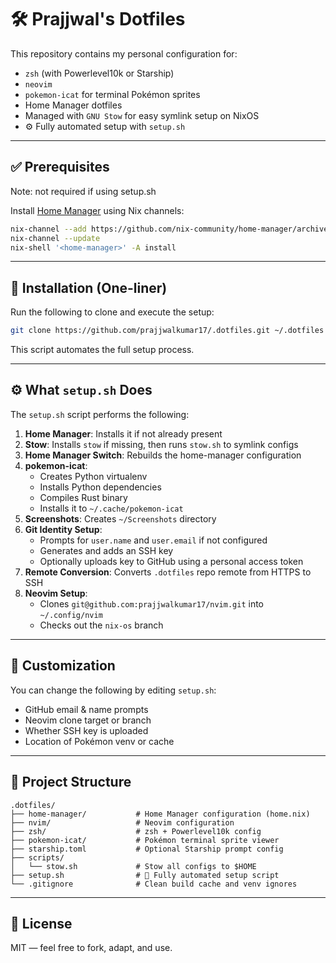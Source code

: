 
# 🛠️ Prajjwal's Dotfiles

This repository contains my personal configuration for:

- `zsh` (with Powerlevel10k or Starship)
- `neovim`
- `pokemon-icat` for terminal Pokémon sprites
- Home Manager dotfiles
- Managed with `GNU Stow` for easy symlink setup on NixOS
- ⚙️ Fully automated setup with `setup.sh`

---

## ✅ Prerequisites
Note: not required if using setup.sh

Install [Home Manager](https://nix-community.github.io/home-manager/) using Nix channels:

```sh
nix-channel --add https://github.com/nix-community/home-manager/archive/release-24.11.tar.gz home-manager
nix-channel --update
nix-shell '<home-manager>' -A install
```

---

## 🚀 Installation (One-liner)

Run the following to clone and execute the setup:

```sh
git clone https://github.com/prajjwalkumar17/.dotfiles.git ~/.dotfiles && bash ~/.dotfiles/setup.sh
```

This script automates the full setup process.

---

## ⚙️ What `setup.sh` Does

The `setup.sh` script performs the following:

1. **Home Manager**: Installs it if not already present
2. **Stow**: Installs `stow` if missing, then runs `stow.sh` to symlink configs
3. **Home Manager Switch**: Rebuilds the home-manager configuration
4. **pokemon-icat**:
   - Creates Python virtualenv
   - Installs Python dependencies
   - Compiles Rust binary
   - Installs it to `~/.cache/pokemon-icat`
5. **Screenshots**: Creates `~/Screenshots` directory
6. **Git Identity Setup**:
   - Prompts for `user.name` and `user.email` if not configured
   - Generates and adds an SSH key
   - Optionally uploads key to GitHub using a personal access token
7. **Remote Conversion**: Converts `.dotfiles` repo remote from HTTPS to SSH
8. **Neovim Setup**:
   - Clones `git@github.com:prajjwalkumar17/nvim.git` into `~/.config/nvim`
   - Checks out the `nix-os` branch

---

## 🔧 Customization

You can change the following by editing `setup.sh`:

- GitHub email & name prompts
- Neovim clone target or branch
- Whether SSH key is uploaded
- Location of Pokémon venv or cache

---

## 📁 Project Structure

```
.dotfiles/
├── home-manager/           # Home Manager configuration (home.nix)
├── nvim/                   # Neovim configuration
├── zsh/                    # zsh + Powerlevel10k config
├── pokemon-icat/           # Pokémon terminal sprite viewer
├── starship.toml           # Optional Starship prompt config
├── scripts/
│   └── stow.sh             # Stow all configs to $HOME
├── setup.sh                # 🔁 Fully automated setup script
└── .gitignore              # Clean build cache and venv ignores
```

---

## 📜 License

MIT — feel free to fork, adapt, and use.
